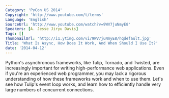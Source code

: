 ```yaml
---
Category: 'PyCon US 2014'
Copyright: 'http://www.youtube.com/t/terms'
Language: 'English'
SourceUrl: 'http://www.youtube.com/watch?v=9WV7juNmyE8'
Speakers: [A. Jesse Jiryu Davis]
Tags: []
ThumbnailUrl: 'http://i1.ytimg.com/vi/9WV7juNmyE8/hqdefault.jpg'
Title: 'What Is Async, How Does It Work, And When Should I Use It?'
date: '2014-04-12'
---
```

Python's asynchronous frameworks, like Tulip, Tornado, and Twisted, are increasingly important for writing high-performance web applications. Even if you're an experienced web programmer, you may lack a rigorous understanding of how these frameworks work and when to use them. Let's see how Tulip's event loop works, and learn how to efficiently handle very large numbers of concurrent connections.
